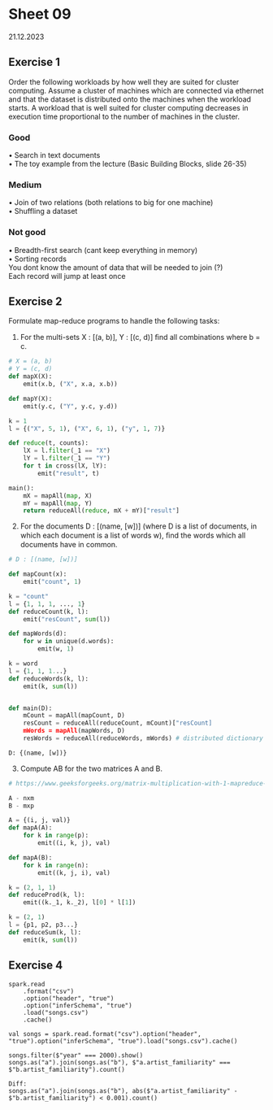 # Sheet 09

21.12.2023

## Exercise 1

Order the following workloads by how well they are suited for cluster computing.
Assume a cluster of machines which are connected via ethernet and that the dataset is
distributed onto the machines when the workload starts. A workload that is well suited
for cluster computing decreases in execution time proportional to the number of machines
in the cluster.

### Good

• Search in text documents  
• The toy example from the lecture (Basic Building Blocks, slide 26-35)

### Medium

• Join of two relations (both relations to big for one machine)  
• Shuffling a dataset

### Not good

• Breadth-first search (cant keep everything in memory)  
• Sorting records  
You dont know the amount of data that will be needed to join (?)  
Each record will jump at least once

## Exercise 2

Formulate map-reduce programs to handle the following tasks:

1. For the multi-sets X : [(a, b)], Y : [(c, d)] ﬁnd all combinations where b = c.

```py
# X = (a, b)
# Y = (c, d)
def mapX(X):
    emit(x.b, ("X", x.a, x.b))

def mapY(X):
    emit(y.c, ("Y", y.c, y.d))

k = 1
l = {("X", 5, 1), ("X", 6, 1), ("y", 1, 7)}

def reduce(t, counts):
    lX = l.filter(_1 == "X")
    lY = l.filter(_1 == "Y")
    for t in cross(lX, lY):
        emit("result", t)

main():
    mX = mapAll(map, X)
    mY = mapAll(map, Y)
    return reduceAll(reduce, mX + mY)["result"]
```

2. For the documents D : [(name, [w])] (where D is a list of documents, in which each
   document is a list of words w), ﬁnd the words which all documents have in common.

```python
# D : [(name, [w])]

def mapCount(x):
    emit("count", 1)

k = "count"
l = {1, 1, 1, ..., 1}
def reduceCount(k, l):
    emit("resCount", sum(l))

def mapWords(d):
    for w in unique(d.words):
        emit(w, 1)

k = word
l = {1, 1, 1...}
def reduceWords(k, l):
    emit(k, sum(l))


def main(D):
    mCount = mapAll(mapCount, D)
    resCount = reduceAll(reduceCount, mCount)["resCount]
    mWords = mapAll(mapWords, D)
    resWords = reduceAll(reduceWords, mWords) # distributed dictionary

D: {(name, [w])}
```

3. Compute AB for the two matrices A and B.

```py
# https://www.geeksforgeeks.org/matrix-multiplication-with-1-mapreduce-step/

A - nxm
B - mxp

A = {(i, j, val)}
def mapA(A):
    for k in range(p):
        emit((i, k, j), val)

def mapA(B):
    for k in range(n):
        emit((k, j, i), val)

k = (2, 1, 1)
def reduceProd(k, l):
    emit((k._1, k._2), l[0] * l[1])

k = (2, 1)
l = {p1, p2, p3...}
def reduceSum(k, l):
    emit(k, sum(l))
```

## Exercise 4

```spark
spark.read
    .format("csv")
    .option("header", "true")
    .option("inferSchema", "true")
    .load("songs.csv")
    .cache()

val songs = spark.read.format("csv").option("header", "true").option("inferSchema", "true").load("songs.csv").cache()

songs.filter($"year" === 2000).show()
songs.as("a").join(songs.as("b"), $"a.artist_familiarity" === $"b.artist_familiarity").count()

Diff:
songs.as("a").join(songs.as("b"), abs($"a.artist_familiarity" - $"b.artist_familiarity") < 0.001).count()
```
